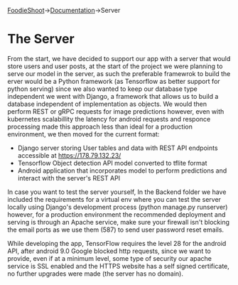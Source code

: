 [FoodieShoot](https://github.com/eamorgado/FoodieShoot/blob/master/README.md)->[Documentation](https://github.com/eamorgado/FoodieShoot/tree/master/Documentation)->Server


# The Server
From the start, we have decided to support our app with a server that would store users and user posts, at the start of the project we were planning to serve our model in the server, as such the preferable framewrok to build the erver would be a Python framework (as Tensorflow as better support for python serving) since we also wanted to keep our database type independent we went with Django, a framework that allows us to build a database independent of implementation as objects. We would then perform REST or gRPC requests for image predictions however, even with kubernetes scalabillity the latency for android requests and responce processing made this approach less than ideal for a production environment, we then moved for the current format:
*   Django server storing User tables and data with REST API endpoints accessible at https://178.79.132.23/
*   Tensorflow Object detection API model converted to tflite format
*   Android application that incorporates model to perform predictions and interact with the server's REST API

In case you want to test the server yourself, In the Backend folder we have included the requirements for a virtual env where you can test the server locally using Django's development process (python manage.py runserver) however, for a production environment the recommended deployment and serving is through an Apache service, make sure your firewall isn't blocking the email ports as we use them (587) to send user password reset emails.

While developing the app, TensorFlow requires the level 28 for the android API, after android 9.0 Google blocked http requests, since we want to provide, even if at a minimum level, some type of security our apache service is SSL enabled and the HTTPS website has a self signed certificate, no further upgrades were made (the server has no domain).
